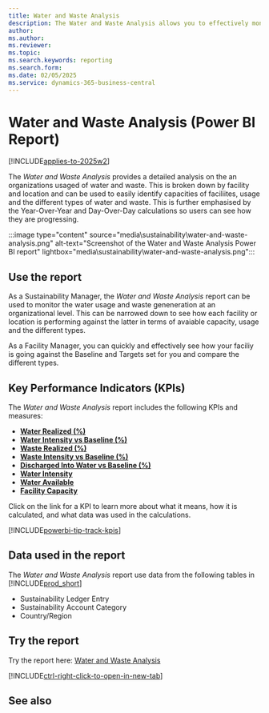 ```yaml
---
title: Water and Waste Analysis
description: The Water and Waste Analysis allows you to effectively monitor your water and waste usage by different metrics such as Water Type, Intensity Type, and Responsibility Center.
author: 
ms.author: 
ms.reviewer: 
ms.topic: 
ms.search.keywords: reporting
ms.search.form: 
ms.date: 02/05/2025
ms.service: dynamics-365-business-central
---
```


# Water and Waste Analysis (Power BI Report)

[!INCLUDE[applies-to-2025w2](includes/applies-to-2025w2.md)]

The *Water and Waste Analysis* provides a detailed analysis on the an organizations usaged of water and waste. This is broken down by facility and location and can be used to easily identify capacities of faciliites, usage and the different types of water and waste. This is further emphasised by the Year-Over-Year and Day-Over-Day calculations so users can see how they are progressing.

:::image type="content" source="media\sustainability\water-and-waste-analysis.png" alt-text="Screenshot of the Water and Waste Analysis Power BI report" lightbox="media\sustainability\water-and-waste-analysis.png":::


## Use the report

As a Sustainability Manager, the *Water and Waste Analysis* report can be used to monitor the water usage and waste geneneration at an organizational level. This can be narrowed down to see how each facility or location is performing against the latter in terms of avaiable capacity, usage and the different types.

As a Facility Manager, you can quickly and effectively see how your faciliy is going against the Baseline and Targets set for you and compare the different types. 

## Key Performance Indicators (KPIs)

The *Water and Waste Analysis* report includes the following KPIs and measures: 

- [**Water Realized (%)**](sustainability-powerbi-kpis.md#water-realized-)
- [**Water Intensity vs Baseline (%)**](sustainability-powerbi-kpis.md#water-intensity-vs-baseline-)
- [**Waste Realized (%)**](sustainability-powerbi-kpis.md#waste-realized-)
- [**Waste Intensity vs Baseline (%)**](sustainability-powerbi-kpis.md#waste-intensity-vs-baseline-)
- [**Discharged Into Water vs Baseline (%)**](sustainability-powerbi-kpis.md#discharged-into-water-vs-baseline-)
- [**Water Intensity**](sustainability-powerbi-kpis.md#water-intensity)
- [**Water Available**](sustainability-powerbi-kpis.md#water-available)
- [**Facility Capacity**](sustainability-powerbi-kpis.md#facility-capactity)


Click on the link for a KPI to learn more about what it means, how it is calculated, and what data was used in the calculations. 

[!INCLUDE[powerbi-tip-track-kpis](includes/powerbi-tip-track-kpis.md)]


## Data used in the report

The *Water and Waste Analysis* report use data from the following tables in [!INCLUDE[prod_short](includes/prod_short.md)]

- Sustainability Ledger Entry
- Sustainability Account Category
- Country/Region


## Try the report

Try the report here: [Water and Waste Analysis](https://businesscentral.dynamics.com?page=37087)

[!INCLUDE[ctrl-right-click-to-open-in-new-tab](includes/ctrl-right-click-to-open-in-new-tab.md)]

## See also